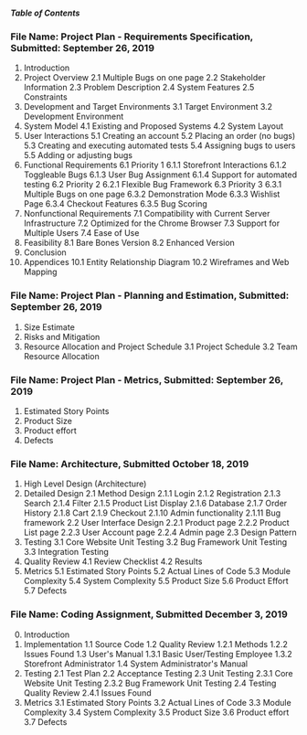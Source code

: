 ##### Table of Contents

### File Name: Project Plan - Requirements Specification, Submitted: September 26, 2019
1. Introduction
2. Project Overview
  2.1 Multiple Bugs on one page
  2.2 Stakeholder Information
  2.3 Problem Description
  2.4 System Features
  2.5 Constraints
3. Development and Target Environments
  3.1 Target Environment
  3.2 Development Environment
4. System Model
  4.1 Existing and Proposed Systems
  4.2 System Layout
5. User Interactions
  5.1 Creating an account
  5.2 Placing an order (no bugs)
  5.3 Creating and executing automated tests
  5.4 Assigning bugs to users
  5.5 Adding or adjusting bugs
6. Functional Requirements
  6.1 Priority 1
    6.1.1 Storefront Interactions 
    6.1.2 Toggleable Bugs
    6.1.3 User Bug Assignment
    6.1.4 Support for automated testing
  6.2 Priority 2
    6.2.1 Flexible Bug Framework
  6.3 Priority 3
    6.3.1 Multiple Bugs on one page
    6.3.2 Demonstration Mode
    6.3.3 Wishlist Page
    6.3.4 Checkout Features
    6.3.5 Bug Scoring
7. Nonfunctional Requirements
  7.1 Compatibility with Current Server Infrastructure
  7.2 Optimized for the Chrome Browser
  7.3 Support for Multiple Users
  7.4 Ease of Use
8. Feasibility
  8.1 Bare Bones Version
  8.2 Enhanced Version
9. Conclusion
10. Appendices
  10.1 Entity Relationship Diagram
  10.2 Wireframes and Web Mapping

### File Name: Project Plan - Planning and Estimation, Submitted: September 26, 2019
1. Size Estimate
2. Risks and Mitigation
3. Resource Allocation and Project Schedule
  3.1 Project Schedule
  3.2 Team Resource Allocation

### File Name: Project Plan - Metrics, Submitted: September 26, 2019
1. Estimated Story Points
2. Product Size
3. Product effort
4. Defects

### File Name: Architecture, Submitted October 18, 2019
1. High Level Design (Architecture)
2. Detailed Design
  2.1 Method Design
    2.1.1 Login
    2.1.2 Registration
    2.1.3 Search
    2.1.4 Filter
    2.1.5 Product List Display
    2.1.6 Database
    2.1.7 Order History
    2.1.8 Cart
    2.1.9 Checkout
    2.1.10 Admin functionality
    2.1.11 Bug framework
  2.2 User Interface Design
    2.2.1 Product page
    2.2.2 Product List page
    2.2.3 User Account page
    2.2.4 Admin page
  2.3 Design Pattern
3. Testing
  3.1 Core Website Unit Testing
  3.2 Bug Framework Unit Testing
  3.3 Integration Testing
4. Quality Review
  4.1 Review Checklist
  4.2 Results
5. Metrics
  5.1 Estimated Story Points
  5.2 Actual Lines of Code
  5.3 Module Complexity
  5.4 System Complexity
  5.5 Product Size
  5.6 Product Effort
  5.7 Defects

### File Name: Coding Assignment, Submitted December 3, 2019
0. Introduction
1. Implementation
  1.1 Source Code
  1.2 Quality Review
    1.2.1 Methods
    1.2.2 Issues Found
  1.3 User's Manual
    1.3.1 Basic User/Testing Employee
    1.3.2 Storefront Administrator
  1.4 System Administrator's Manual
2. Testing
  2.1 Test Plan
  2.2 Acceptance Testing
  2.3 Unit Testing
    2.3.1 Core Website Unit Testing
    2.3.2 Bug Framework Unit Testing
  2.4 Testing Quality Review
    2.4.1 Issues Found
3. Metrics
  3.1 Estimated Story Points
  3.2 Actual Lines of Code
  3.3 Module Complexity
  3.4 System Complexity
  3.5 Product Size
  3.6 Product effort
  3.7 Defects

